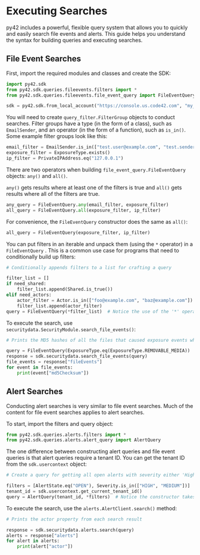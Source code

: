# Executing Searches

py42 includes a powerful, flexible query system that allows you to quickly and easily search file events and alerts.
This guide helps you understand the syntax for building queries and executing searches.

## File Event Searches

First, import the required modules and classes and create the SDK:
```python
import py42.sdk
from py42.sdk.queries.fileevents.filters import *
from py42.sdk.queries.fileevents.file_event_query import FileEventQuery

sdk = py42.sdk.from_local_account("https://console.us.code42.com", "my_username", "my_password")
```

You will need to create `query_filter.FilterGroup` objects to conduct searches. Filter groups have a type
(in the form of a class), such as `EmailSender`, and an operator (in the form of a function), such as `is_in()`.
Some example filter groups look like this:
```python
email_filter = EmailSender.is_in(["test.user@example.com", "test.sender@example.com"])
exposure_filter = ExposureType.exists()
ip_filter = PrivateIPAddress.eq("127.0.0.1")
```

There are two operators when building `file_event_query.FileEventQuery` objects: `any()` and `all()`.

`any()` gets results where at least one of the filters is true and `all()` gets results where all of the filters are
true.
```python
any_query = FileEventQuery.any(email_filter, exposure_filter)
all_query = FileEventQuery.all(exposure_filter, ip_filter)
```

For convenience, the `FileEventQuery` constructor does the same as `all()`:

```python
all_query = FileEventQuery(exposure_filter, ip_filter)
```

You can put filters in an iterable and unpack them (using the `*` operator) in a `FileEventQuery` . This is a common
use case for programs that need to conditionally build up filters:
```python
# Conditionally appends filters to a list for crafting a query

filter_list = []
if need_shared:
    filter_list.append(Shared.is_true())
elif need_actors:
    actor_filter = Actor.is_in(["foo@example.com", "baz@example.com"])
    filter_list.append(actor_filter)
query = FileEventQuery(*filter_list)  # Notice the use of the '*' operator to unpack filter_list
```

To execute the search, use `securitydata.SecurityModule.search_file_events()`:
```python
# Prints the MD5 hashes of all the files that caused exposure events where files were moved to an external drive.

query = FileEventQuery(ExposureType.eq(ExposureType.REMOVABLE_MEDIA))
response = sdk.securitydata.search_file_events(query)
file_events = response["fileEvents"]
for event in file_events:
    print(event["md5Checksum"])
```

## Alert Searches

Conducting alert searches is very similar to file event searches. Much of the content for file event searches applies
to alert searches.

To start, import the filters and query object:
```python
from py42.sdk.queries.alerts.filters import *
from py42.sdk.queries.alerts.alert_query import AlertQuery
```

The one difference between constructing alert queries and file event queries is that alert queries require a tenant
ID. You can get the tenant ID from the `sdk.usercontext` object:
```python
# Create a query for getting all open alerts with severity either 'High' or 'Medium'.

filters = [AlertState.eq("OPEN"), Severity.is_in(["HIGH", "MEDIUM"])]
tenant_id = sdk.usercontext.get_current_tenant_id()
query = AlertQuery(tenant_id, *filters)  # Notice the constructor takes the tenant ID first.
```

To execute the search, use the `alerts.AlertClient.search()` method:
```python
# Prints the actor property from each search result

response = sdk.securitydata.alerts.search(query)
alerts = response["alerts"]
for alert in alerts:
    print(alert["actor"])
```

